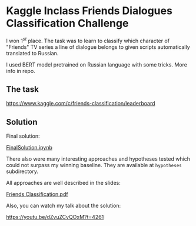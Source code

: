 # Kaggle Inclass Friends Dialogues Classification Challenge

I won $1^{st}$ place. The task was to learn to classify which character of "Friends" TV series a line of dialogue belongs to given scripts automatically translated to Russian.

I used BERT model pretrained on Russian language with some tricks. More info in repo.
## The task

https://www.kaggle.com/c/friends-classification/leaderboard

## Solution

Final solution:

[FinalSolution.ipynb](FinalSolution.ipynb)

There also were many interesting approaches and hypotheses tested which could not surpass my winning baseline. They are available at `hypotheses` subdirectory.

All approaches are well described in the slides:

[Friends Classification.pdf](Friends%20Classification.pdf)

Also, you can watch my talk about the solution:

https://youtu.be/dZvuZCvQOxM?t=4261
